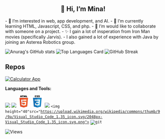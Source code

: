 <h2 align="center">👋 Hi, I’m Mina!</h2>
- 👀 I’m interested in web, app development, and AI.
- 🌱 I’m currently learning HTML, Javascript, CSS, and php.
- 💞️ I’m would like to collaborate with someone on a project.
- ✨ I gain a lot of insperation from Iron Man movies (specifically Jarvis).
- I also gained a lot of experience with Java by joining an Asterea Robotics group.

![Anurag's GitHub stats](https://github-readme-stats.vercel.app/api?username=MinaGirgis2000&show_icons=true&theme=radical)
![Top Languages Card](https://github-readme-stats.vercel.app/api/top-langs/?username=MinaGirgis2000&layout=compact)
![GitHub Streak](https://github-readme-streak-stats.herokuapp.com?user=MinaGirgis2000&theme=neon-palenight&hide_border=true)

## Repos

[![Calculator App](https://github-readme-stats.vercel.app/api/pin/?username=shinokada&repo=fastapi-web-starter&show_owner=true)](https://github.com/MinaGirgis2000/CalculatorApp)

**Languages and Tools:**  

<code><img height="40" src="[https://raw.githubusercontent.com/shinokada/shinokada/master/assets/javascript.png](https://upload.wikimedia.org/wikipedia/en/thumb/3/30/Java_programming_language_logo.svg/1200px-Java_programming_language_logo.svg.png)"></code>
<code><img height="40" src="https://raw.githubusercontent.com/shinokada/shinokada/master/assets/javascript.png"></code>
<code><img src="https://raw.githubusercontent.com/devicons/devicon/master/icons/html5/html5-original-wordmark.svg" alt="html5" width="40" height="40"/></code>
<code><img src="https://raw.githubusercontent.com/devicons/devicon/master/icons/css3/css3-original-wordmark.svg" alt="css3" width="40" height="40"/></code>
<code><img height="40" src="https://raw.githubusercontent.com/shinokada/shinokada/master/assets/php.png"></code>
<code><img height="40"src="https://upload.wikimedia.org/wikipedia/commons/thumb/9/9a/Visual_Studio_Code_1.35_icon.svg/2048px-Visual_Studio_Code_1.35_icon.svg.png"></code>
<code><img src="https://www.vectorlogo.zone/logos/git-scm/git-scm-icon.svg" alt="git" width="40" height="40"/></code>

![Views](https://komarev.com/ghpvc/?username=MinaGirgis2000)
